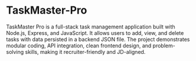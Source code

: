 # TaskMaster-Pro
TaskMaster Pro is a full-stack task management application built with Node.js, Express, and JavaScript. It allows users to add, view, and delete tasks with data persisted in a backend JSON file. The project demonstrates modular coding, API integration, clean frontend design, and problem-solving skills, making it recruiter-friendly and JD-aligned.
